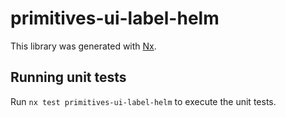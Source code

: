# primitives-ui-label-helm

This library was generated with [Nx](https://nx.dev).


## Running unit tests

Run `nx test primitives-ui-label-helm` to execute the unit tests.

